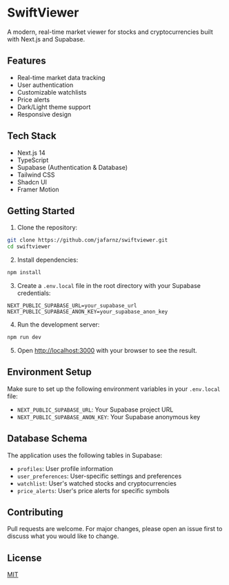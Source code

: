 # SwiftViewer

A modern, real-time market viewer for stocks and cryptocurrencies built with Next.js and Supabase.

## Features

- Real-time market data tracking
- User authentication
- Customizable watchlists
- Price alerts
- Dark/Light theme support
- Responsive design

## Tech Stack

- Next.js 14
- TypeScript
- Supabase (Authentication & Database)
- Tailwind CSS
- Shadcn UI
- Framer Motion

## Getting Started

1. Clone the repository:
```bash
git clone https://github.com/jafarnz/swiftviewer.git
cd swiftviewer
```

2. Install dependencies:
```bash
npm install
```

3. Create a `.env.local` file in the root directory with your Supabase credentials:
```
NEXT_PUBLIC_SUPABASE_URL=your_supabase_url
NEXT_PUBLIC_SUPABASE_ANON_KEY=your_supabase_anon_key
```

4. Run the development server:
```bash
npm run dev
```

5. Open [http://localhost:3000](http://localhost:3000) with your browser to see the result.

## Environment Setup

Make sure to set up the following environment variables in your `.env.local` file:

- `NEXT_PUBLIC_SUPABASE_URL`: Your Supabase project URL
- `NEXT_PUBLIC_SUPABASE_ANON_KEY`: Your Supabase anonymous key

## Database Schema

The application uses the following tables in Supabase:

- `profiles`: User profile information
- `user_preferences`: User-specific settings and preferences
- `watchlist`: User's watched stocks and cryptocurrencies
- `price_alerts`: User's price alerts for specific symbols

## Contributing

Pull requests are welcome. For major changes, please open an issue first to discuss what you would like to change.

## License

[MIT](https://choosealicense.com/licenses/mit/) 